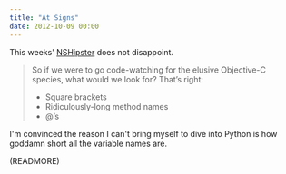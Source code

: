 ```yaml
---
title: "At Signs"
date: 2012-10-09 00:00
---
```


This weeks' [NSHipster](http://nshipster.com/at-compiler-directives/) does not disappoint.

> So if we were to go code-watching for the elusive Objective-C species, what would we look for? That’s right:
> 
> - Square brackets
> - Ridiculously-long method names
> - @’s

I'm convinced the reason I can't bring myself to dive into Python is how goddamn short all the variable names are.

(READMORE)

